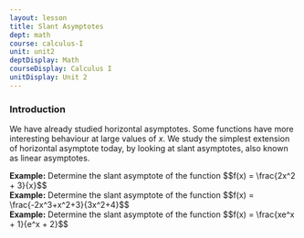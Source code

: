 ```yaml
---
layout: lesson
title: Slant Asymptotes
dept: math
course: calculus-I
unit: unit2
deptDisplay: Math
courseDisplay: Calculus I
unitDisplay: Unit 2
---
```


### Introduction
We have already studied horizontal asymptotes. Some functions have more interesting behaviour at large values of $x$. We study the simplest extension of horizontal asymptote today, by looking at slant asymptotes, also known as linear asymptotes. 

<div class="example">
<b>Example:</b> Determine the slant asymptote of the function $$f(x) = \frac{2x^2 + 3}{x}$$
</div>


<div class="example">
<b>Example:</b> Determine the slant asymptote of the function $$f(x) = \frac{-2x^3+x^2+3}{3x^2+4}$$
</div>


<div class="example">
<b>Example:</b> Determine the slant asymptote of the function $$f(x) = \frac{xe^x + 1}{e^x + 2}$$
</div>
